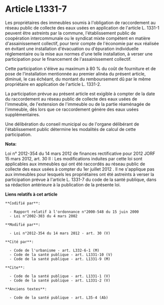 # Article L1331-7

Les propriétaires des immeubles soumis à l'obligation de raccordement au réseau public de collecte des eaux usées en
application de l'article L. 1331-1 peuvent être astreints par la commune, l'établissement public de coopération
intercommunale ou le syndicat mixte compétent en matière d'assainissement collectif, pour tenir compte de l'économie par eux
réalisée en évitant une installation d'évacuation ou d'épuration individuelle réglementaire ou la mise aux normes d'une telle
installation, à verser une participation pour le financement de l'assainissement collectif. 

Cette participation s'élève au maximum à 80 % du coût de fourniture et de pose de l'installation mentionnée au premier alinéa
du présent article, diminué, le cas échéant, du montant du remboursement dû par le même propriétaire en application de
l'article L. 1331-2. 

La participation prévue au présent article est exigible à compter de la date du raccordement au réseau public de collecte des
eaux usées de l'immeuble, de l'extension de l'immeuble ou de la partie réaménagée de l'immeuble, dès lors que ce raccordement
génère des eaux usées supplémentaires. 

Une délibération du conseil municipal ou de l'organe délibérant de l'établissement public détermine les modalités de calcul
de cette participation.

**Nota:**

Loi n° 2012-354 du 14 mars 2012 de finances rectificative pour 2012 JORF 15 mars 2012, art. 30 II : Les modifications
induites par cette loi sont applicables aux immeubles qui ont été raccordés au réseau public de collecte des eaux usées à
compter du 1er juillet 2012
. Il ne s'applique pas aux immeubles pour lesquels les propriétaires ont été astreints à verser la participation prévue à
l'article L. 1331-7 du code de la santé publique, dans sa rédaction antérieure à la publication de la présente loi.

**Liens relatifs à cet article**

	**Codifié par**:

	  - Rapport relatif à l'ordonnance n°2000-548 du 15 juin 2000
	  - Loi n°2002-303 du 4 mars 2002

	**Modifié par**:

	  - Loi n°2012-354 du 14 mars 2012 - art. 30 (V)

	**Cité par**:

	  - Code de l'urbanisme - art. L332-6-1 (M)
	  - Code de la santé publique - art. L1331-10 (V)
	  - Code de la santé publique - art. L1331-9 (M)

	**Cite**:

	  - Code de la santé publique - art. L1331-1 (V)
	  - Code de la santé publique - art. L1331-2 (V)

	**Anciens textes**:

	  - Code de la santé publique - art. L35-4 (Ab)

